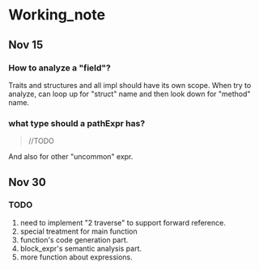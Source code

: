 # Working_note

## Nov 15

### How to analyze a "field"?

Traits and structures and all impl should have its own scope. When try to analyze, can loop up for "struct" name and then look down for "method" name.

### what type should a pathExpr has? 

>//TODO

And also for other "uncommon" expr.

## Nov 30

### TODO
1. need to implement "2 traverse" to support forward reference.
2. special treatment for main function
3. function's code generation part.
4. block_expr's semantic analysis part.
5. more function about expressions.